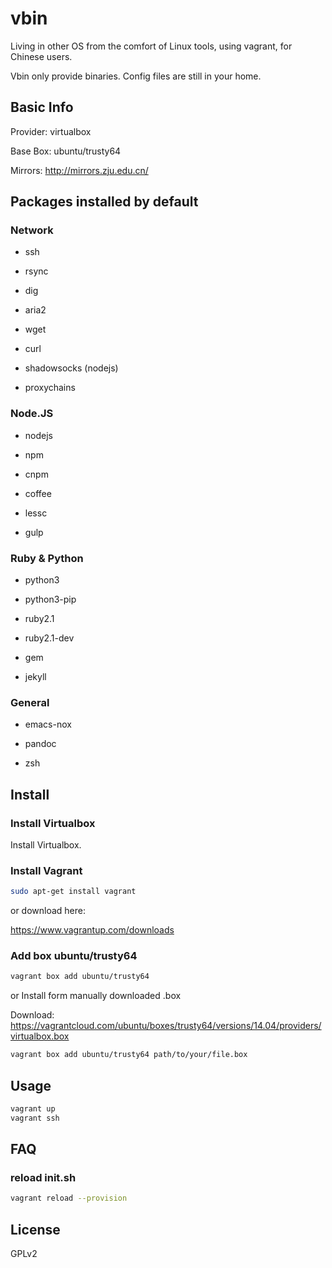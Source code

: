 # vbin

Living in other OS from the comfort of Linux tools, using vagrant, for Chinese users.

Vbin only provide binaries. Config files are still in your home.

## Basic Info

Provider: virtualbox

Base Box: ubuntu/trusty64

Mirrors: http://mirrors.zju.edu.cn/

## Packages installed by default

### Network

- ssh

- rsync

- dig

- aria2

- wget

- curl

- shadowsocks (nodejs)

- proxychains

### Node.JS

- nodejs

- npm

- cnpm

- coffee

- lessc

- gulp

### Ruby & Python

- python3

- python3-pip

- ruby2.1

- ruby2.1-dev

- gem

- jekyll

### General

- emacs-nox

- pandoc

- zsh

## Install

### Install Virtualbox

Install Virtualbox.

### Install Vagrant

```bash
sudo apt-get install vagrant
```
or download here:

https://www.vagrantup.com/downloads

### Add box ubuntu/trusty64

```bash
vagrant box add ubuntu/trusty64
```

or Install form manually downloaded .box

Download: https://vagrantcloud.com/ubuntu/boxes/trusty64/versions/14.04/providers/virtualbox.box

```bash
vagrant box add ubuntu/trusty64 path/to/your/file.box
```

## Usage

```bash
vagrant up
vagrant ssh
```

## FAQ

### reload init.sh

```bash
vagrant reload --provision
```

## License

GPLv2

